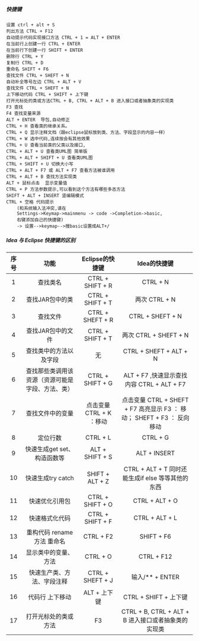 ##### 快捷键
    设置 ctrl + alt + S 
    列出方法 CTRL + F12   
    自动提示代码实现接口方法 CTRL + 1 = ALT + ENTER 
    在当前行上创建一行 CTRL + ENTER
    在当前行下创建一行 SHIFT + ENTER
    删除行 CTRL + Y
    复制行 CTRL + D
    重命名 SHIFT + F6
    查找文件 CTRL + SHEFT + N
    自动补全等号左边 CTRL + ALT + V
    查找文件 CTRL + SHEFT + N
    上下移动代码 CTRL + SHIFT + 上下键
    打开光标处的类或方法CTRL + B, CTRL + ALT + B 进入接口或者抽象类的实现类
    F3 查找
    F4 查找变量来源
    ALT + ENTER  导包,自动修正
    CTRL + H 查看类的继承关系。 
    CTRL + Q 显示注释文档（跟eclipse鼠标放到类、方法、字段显示的内容一样）
    CTRL + W 选中代码,连续按会有其他效果
    CTRL + U 查看当前类的父类以及接口,
    CTRL + ALT + U 查看类UML图 简单版
    CTRL + ALT + SHIFT + U 查看类UML图
    CTRL + SHIFT + U 切换大小写
    CTRL + ALT + F7 或 ALT + F7 查看方法被谁调用
    CTRL + ALT + B 查找方法实现类
    ALT + 鼠标点击  显示变量值 
    CTRL + P 方法参数提示,可以看到这个方法有哪些多态方法
    SHIFT + ALT + INSERT 竖编辑模式
    CTRL + 空格 代码提示 
    	(和系统输入法冲突,请在
    	Settings->Keymap->mainmenu -> code ->Completion->basic,
    	右键添加自己的快捷键)
    	-> 设置-->keymap-->搜basic设置成ALT+/

##### Idea 与 Eclipse 快捷键的区别

| 序号 |                       功能                       |     Eclipse的快捷键      |                         Idea的快捷键                         |
| :--: | :----------------------------------------------: | :----------------------: | :----------------------------------------------------------: |
|  1   |                     查找类名                     |     CTRL + SHIFT + R     |                           CTRL + N                           |
|  2   |                 查找JAR包中的类                  |     CTRL + SHIFT + T     |                        两次 CTRL + N                         |
|  3   |                     查找文件                     |     CTRL + SHEFT + R     |                       CTRL + SHEFT + N                       |
|  4   |                查找JAR包中的文件                 |     CTRL + SHIFT + T     |                    两次 CTRL + SHEFT + N                     |
|  5   |              查找类中的方法以及字段              |            无            |                    CTRL + SHEFT + ALT + N                    |
|  6   | 查找那些类调用该资源（资源可能是字段、方法、类） |     CTRL + SHIFT + G     |          ALT + F7 ,快速显示查找内容 CTRL + ALT + F7          |
|  7   |                 查找文件中的变量                 | 点击变量 CTRL + K ：移动 | 点击变量 CTRL + SHEFT + F7 高亮显示 F3 ： 移动； SHEFT + F3 ： 反向移动 |
|  8   |                     定位行数                     |         CTRL + L         |                           CTRL + G                           |
|  9   |           快速生成get set、构造函数等            |     ALT + SHIFT + S      |                         ALT + INSERT                         |
|  10  |                快速生成try catch                 |     SHIFT + ALT + Z      |      CTRL + ALT + T 同时还能生成if else 等等其他的东西       |
|  11  |                  快速优化引用包                  |     CTRL + SHIFT + O     |                        CTRL + ALT + O                        |
|  12  |                  快速格式化代码                  |     CTRL + SHIFT + F     |                        CTRL + ALT + L                        |
|  13  |            重构代码 rename方法 重命名            |        CTRL + F2         |                          SHIFT + F6                          |
|  14  |               显示类中的变量、方法               |         CTRL + O         |                          CTRL + F12                          |
|  15  |            快速生产类、方法、字段注释            |     CTRL + SHEFT + J     |                       输入/** + ENTER                        |
|  16  |                 代码行 上下移动                  |       ALT + 上下键       |                    CTRL + SHIFT + 上下键                     |
|  17  |               打开光标处的类或方法               |            F3            |     CTRL + B, CTRL + ALT + B 进入接口或者抽象类的实现类      |
